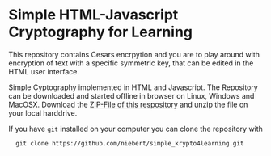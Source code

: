 # Simple HTML-Javascript Cryptography for Learning 
This repository contains Cesars encrpytion and you are to play around with encryption of text with a specific symmetric key, that can be edited in the HTML user interface.

Simple Cyptography implemented in HTML and Javascript. The Repository can be downloaded and started offline in browser on Linux, Windows and MacOSX. Download the [ZIP-File of this respository](https://github.com/niebert/simple_krypto4learning/archive/master.zip) and unzip the file on your local harddrive.

If you have `git` installed on your computer you can clone the repository with
```shell
  git clone https://github.com/niebert/simple_krypto4learning.git
```
